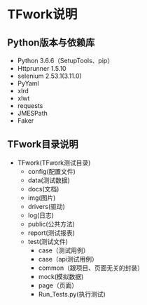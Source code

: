 # TFwork说明

## Python版本与依赖库

- Python 3.6.6（SetupTools、pip）
- Httprunner 1.5.10
- selenium 2.53.1(3.11.0)   
- PyYaml
- xlrd
- xlwt
- requests
- JMESPath
- Faker

## TFwork目录说明

- TFwork(TFwork测试目录)
    * config(配置文件)
    * data(测试数据)
    * docs(文档)
    * img(图片)
    * drivers(驱动)
    * log(日志)
    * public(公共方法)
    * report(测试报表)
    * test(测试文件)
    	* case（测试用例）
        * case（api测试用例）
        * common（跟项目、页面无关的封装）
        * mock(模拟数据)
        * page（页面）
    	* Run_Tests.py(执行测试)


